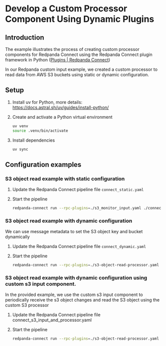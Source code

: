# Develop a Custom Processor Component Using Dynamic Plugins

## Introduction

The example illustrates the process of creating custom processor components for Redpanda Connect using the Redpanda Connect plugin framework in Python ([Plugins | Redpanda Connect](https://docs.redpanda.com/redpanda-connect/plugins/about/))

In our Redpanda custom input example, we created a custom processor to read data from AWS S3 buckets using static or dynamic configuration.

## Setup

1. Install uv for Python, more details: https://docs.astral.sh/uv/guides/install-python/ 
2. Create and activate a Python virtual environment

    ```bash
    uv venv
    source .venv/bin/activate
    ```

3. Install dependencies

    ```bash
    uv sync
    ```

## Configuration examples

### S3 object read example with static configuration

1. Update the Redpanda Connect pipeline file `connect_static.yaml`
2. Start the pipeline

    ```bash
    redpanda-connect run --rpc-plugins=./s3_monitor_input.yaml ./connect_static.yaml
    ```

### S3 object read example with dynamic configuration

We can use message metadata to set the S3 object key and bucket dynamically

1. Update the Redpanda Connect pipeline file `connect_dynamic.yaml`

2. Start the pipeline

    ```bash
    redpanda-connect run --rpc-plugins=./s3-object-read-processor.yaml ./connect_dynamic.yaml
    ```

### S3 object read example with dynamic configuration using custom s3 input component.

In the provided example, we use the custom s3 input component to periodically receive the s3 object changes and read the S3 object using the custom S3 processor

1. Update the Redpanda Connect pipeline file connect_s3_input_and_processor.yaml
2. Start the pipeline

    ```bash
    redpanda-connect run --rpc-plugins=./s3-object-read-processor.yaml ./connect_dynamic.yaml
    ```
